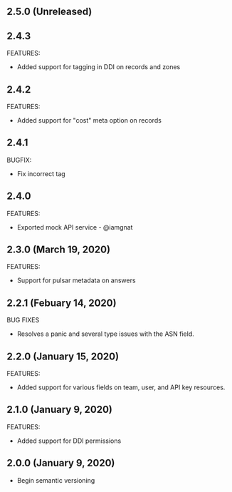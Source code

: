 ## 2.5.0 (Unreleased)

## 2.4.3
FEATURES:
* Added support for tagging in DDI on records and zones

## 2.4.2
FEATURES:
* Added support for "cost" meta option on records

## 2.4.1
BUGFIX:
* Fix incorrect tag

## 2.4.0
FEATURES:
* Exported mock API service - @iamgnat

## 2.3.0 (March 19, 2020)
FEATURES:
* Support for pulsar metadata on answers

## 2.2.1 (Febuary 14, 2020)
BUG FIXES
- Resolves a panic and several type issues with the ASN field.

## 2.2.0 (January 15, 2020)
FEATURES:
* Added support for various fields on team, user, and API key resources.

## 2.1.0 (January 9, 2020)
FEATURES:
* Added support for DDI permissions

## 2.0.0 (January 9, 2020)

* Begin semantic versioning
